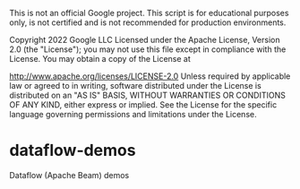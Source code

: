 This is not an official Google project.
This script is for educational purposes only, is not certified and is not recommended for production environments.

Copyright 2022 Google LLC
Licensed under the Apache License, Version 2.0 (the "License"); you may not use this file except in compliance with the License. You may obtain a copy of the License at

http://www.apache.org/licenses/LICENSE-2.0 Unless required by applicable law or agreed to in writing, software distributed under the License is distributed on an "AS IS" BASIS, WITHOUT WARRANTIES OR CONDITIONS OF ANY KIND, either express or implied. See the License for the specific language governing permissions and limitations under the License.

# dataflow-demos
Dataflow (Apache Beam) demos
